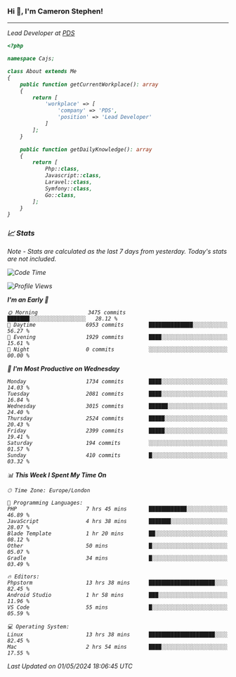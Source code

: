### Hi 👋, I'm Cameron Stephen!
<hr>
<p><em>Lead Developer at <a href="https://prindatasolutions.co.uk">PDS</a></p>


```php
<?php

namespace Cajs;

class About extends Me
{
    public function getCurrentWorkplace(): array
    {
        return [
            'workplace' => [
                'company' => 'PDS',
                'position' => 'Lead Developer'
            ]
        ];
    }

    public function getDailyKnowledge(): array
    {
        return [
            Php::class,
            Javascript::class,
            Laravel::class,
            Symfony::class,
            Go::class,
        ];
    }
}
```

### 📈 Stats
<p><em>Note - Stats are calculated as the last 7 days from yesterday. Today's stats are not included.</em></p>


<!--START_SECTION:waka-->
![Code Time](http://img.shields.io/badge/Code%20Time-3%2C796%20hrs%2040%20mins-blue)

![Profile Views](http://img.shields.io/badge/Profile%20Views-0-blue)

**I'm an Early 🐤** 

```text
🌞 Morning                3475 commits        ███████░░░░░░░░░░░░░░░░░░   28.12 % 
🌆 Daytime                6953 commits        ██████████████░░░░░░░░░░░   56.27 % 
🌃 Evening                1929 commits        ████░░░░░░░░░░░░░░░░░░░░░   15.61 % 
🌙 Night                  0 commits           ░░░░░░░░░░░░░░░░░░░░░░░░░   00.00 % 
```
📅 **I'm Most Productive on Wednesday** 

```text
Monday                   1734 commits        ████░░░░░░░░░░░░░░░░░░░░░   14.03 % 
Tuesday                  2081 commits        ████░░░░░░░░░░░░░░░░░░░░░   16.84 % 
Wednesday                3015 commits        ██████░░░░░░░░░░░░░░░░░░░   24.40 % 
Thursday                 2524 commits        █████░░░░░░░░░░░░░░░░░░░░   20.43 % 
Friday                   2399 commits        █████░░░░░░░░░░░░░░░░░░░░   19.41 % 
Saturday                 194 commits         ░░░░░░░░░░░░░░░░░░░░░░░░░   01.57 % 
Sunday                   410 commits         █░░░░░░░░░░░░░░░░░░░░░░░░   03.32 % 
```


📊 **This Week I Spent My Time On** 

```text
🕑︎ Time Zone: Europe/London

💬 Programming Languages: 
PHP                      7 hrs 45 mins       ████████████░░░░░░░░░░░░░   46.89 % 
JavaScript               4 hrs 38 mins       ███████░░░░░░░░░░░░░░░░░░   28.07 % 
Blade Template           1 hr 20 mins        ██░░░░░░░░░░░░░░░░░░░░░░░   08.12 % 
Other                    50 mins             █░░░░░░░░░░░░░░░░░░░░░░░░   05.07 % 
Gradle                   34 mins             █░░░░░░░░░░░░░░░░░░░░░░░░   03.49 % 

🔥 Editors: 
Phpstorm                 13 hrs 38 mins      █████████████████████░░░░   82.45 % 
Android Studio           1 hr 58 mins        ███░░░░░░░░░░░░░░░░░░░░░░   11.96 % 
VS Code                  55 mins             █░░░░░░░░░░░░░░░░░░░░░░░░   05.59 % 

💻 Operating System: 
Linux                    13 hrs 38 mins      █████████████████████░░░░   82.45 % 
Mac                      2 hrs 54 mins       ████░░░░░░░░░░░░░░░░░░░░░   17.55 % 
```


 Last Updated on 01/05/2024 18:06:45 UTC
<!--END_SECTION:waka-->
